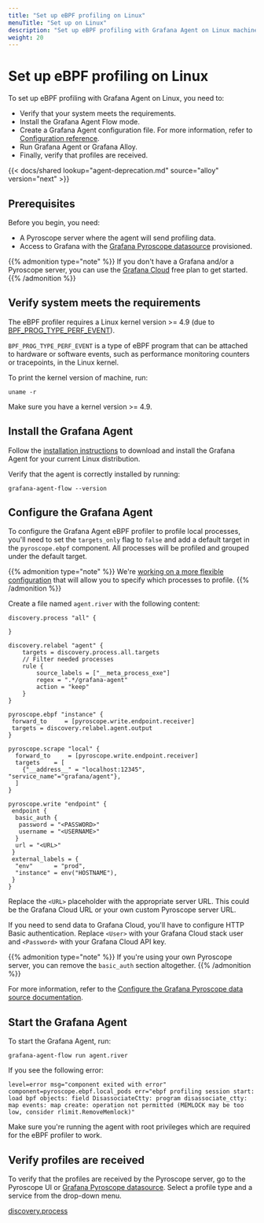 ```yaml
---
title: "Set up eBPF profiling on Linux"
menuTitle: "Set up on Linux"
description: "Set up eBPF profiling with Grafana Agent on Linux machines."
weight: 20
---
```


# Set up eBPF profiling on Linux

To set up eBPF profiling with Grafana Agent on Linux, you need to:

- Verify that your system meets the requirements.
- Install the Grafana Agent Flow mode.
- Create a Grafana Agent configuration file. For more information, refer to [Configuration reference][config-reference].
- Run Grafana Agent or Grafana Alloy.
- Finally, verify that profiles are received.

{{< docs/shared lookup="agent-deprecation.md" source="alloy" version="next" >}}

## Prerequisites

Before you begin, you need:

- A Pyroscope server where the agent will send profiling data.
- Access to Grafana with the [Grafana Pyroscope datasource][pyroscope-ds] provisioned.

{{% admonition type="note" %}}
If you don't have a Grafana and/or a Pyroscope server, you can use the [Grafana Cloud][gcloud] free plan to get started.
{{% /admonition %}}

## Verify system meets the requirements

The eBPF profiler requires a Linux kernel version >= 4.9 (due to [BPF_PROG_TYPE_PERF_EVENT](https://lkml.org/lkml/2016/9/1/831)).

`BPF_PROG_TYPE_PERF_EVENT` is a type of eBPF program that can be attached to hardware or software events, such as performance monitoring counters or tracepoints, in the Linux kernel.

To print the kernel version of machine, run:

```shell
uname -r
```

Make sure you have a kernel version >= 4.9.

## Install the Grafana Agent

Follow the [installation instructions][agent-install] to download and install the Grafana Agent for your current Linux distribution.

Verify that the agent is correctly installed by running:

```shell
grafana-agent-flow --version
```

## Configure the Grafana Agent

To configure the Grafana Agent eBPF profiler to profile local processes, you'll need to set the `targets_only` flag to `false` and add a default target in the `pyroscope.ebpf` component.
All processes will be profiled and grouped under the default target.

{{% admonition type="note" %}}
We're [working on a more flexible configuration](https://github.com/grafana/agent/pull/5858) that will allow you to specify which processes to profile.
{{% /admonition %}}

Create a file named `agent.river` with the following content:

```river
discovery.process "all" {

}

discovery.relabel "agent" {
    targets = discovery.process.all.targets
    // Filter needed processes
    rule {
        source_labels = ["__meta_process_exe"]
        regex = ".*/grafana-agent"
        action = "keep"
    }
}

pyroscope.ebpf "instance" {
 forward_to     = [pyroscope.write.endpoint.receiver]
 targets = discovery.relabel.agent.output
}

pyroscope.scrape "local" {
  forward_to     = [pyroscope.write.endpoint.receiver]
  targets    = [
    {"__address__" = "localhost:12345", "service_name"="grafana/agent"},
  ]
}

pyroscope.write "endpoint" {
 endpoint {
  basic_auth {
   password = "<PASSWORD>"
   username = "<USERNAME>"
  }
  url = "<URL>"
 }
 external_labels = {
  "env"      = "prod",
  "instance" = env("HOSTNAME"),
 }
}
```

Replace the `<URL>` placeholder with the appropriate server URL. This could be the Grafana Cloud URL or your own custom Pyroscope server URL.

If you need to send data to Grafana Cloud, you'll have to configure HTTP Basic authentication. Replace `<User>` with your Grafana Cloud stack user and `<Password>` with your Grafana Cloud API key.

{{% admonition type="note" %}}
If you're using your own Pyroscope server, you can remove the `basic_auth` section altogether.
{{% /admonition %}}

For more information, refer to the [Configure the Grafana Pyroscope data source documentation](/docs/grafana-cloud/connect-externally-hosted/data-sources/pyroscope/configure-pyroscope-data-source/).

## Start the Grafana Agent

To start the Grafana Agent, run:

```shell
grafana-agent-flow run agent.river
```

If you see the following error:

```shell
level=error msg="component exited with error" component=pyroscope.ebpf.local_pods err="ebpf profiling session start: load bpf objects: field DisassociateCtty: program disassociate_ctty: map events: map create: operation not permitted (MEMLOCK may be too low, consider rlimit.RemoveMemlock)"
```

Make sure you're running the agent with root privileges which are required for the eBPF profiler to work.

## Verify profiles are received

To verify that the profiles are received by the Pyroscope server, go to the Pyroscope UI or [Grafana Pyroscope datasource][pyroscope-ds]. Select a profile type and a service from the drop-down menu.

[agent-install]: /docs/agent/latest/flow/setup/install/linux/
[pyroscope-ds]: /docs/grafana/<GRAFANA_VERSION>/datasources/pyroscope/
[config-reference]: ../configuration/
[gcloud]: /products/cloud/
[discovery.process](/docs/agent/next/flow/reference/components/discovery.process/)
